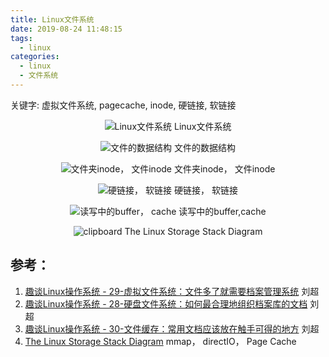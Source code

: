 ```yaml
---
title: Linux文件系统
date: 2019-08-24 11:48:15
tags:
  - linux
categories:
  - linux  
  - 文件系统 
---
```


<p hidden></p>
<!-- more -->

关键字: 虚拟文件系统,  pagecache, inode, 硬链接, 软链接

<div style="text-align: center;">

![Linux文件系统](https://user-images.githubusercontent.com/5608425/63632440-9fb74f80-c668-11e9-9b71-6538f4d86b9b.jpg)  Linux文件系统


![文件的数据结构](https://user-images.githubusercontent.com/5608425/63632442-a04fe600-c668-11e9-8e6a-368a26e1c83f.jpg)  文件的数据结构


![文件夹inode， 文件inode](https://user-images.githubusercontent.com/5608425/63632218-db501a80-c664-11e9-817a-847c9ff67c47.jpg)  文件夹inode， 文件inode

![硬链接， 软链接](https://user-images.githubusercontent.com/5608425/63632219-db501a80-c664-11e9-8fa6-8cc2a055ac97.jpg)   硬链接， 软链接


![读写中的buffer， cache](https://user-images.githubusercontent.com/5608425/63632527-2a4c7e80-c66a-11e9-9d41-c80e88d88318.jpg)   读写中的buffer,cache

![clipboard](https://user-images.githubusercontent.com/5608425/64937814-58e6ff00-d88e-11e9-9cb4-dbe52fa27264.png)
The Linux Storage Stack Diagram

</div>

## 参考：
1. [趣谈Linux操作系统 - 29-虚拟文件系统：文件多了就需要档案管理系统]()   刘超
2. [趣谈Linux操作系统 - 28-硬盘文件系统：如何最合理地组织档案库的文档]()   刘超
3. [趣谈Linux操作系统 - 30-文件缓存：常用文档应该放在触手可得的地方]()  刘超
4. [The Linux Storage Stack Diagram](https://www.thomas-krenn.com/de/wikiDE/images/e/e0/Linux-storage-stack-diagram_v4.10.png) mmap， directIO， Page Cache